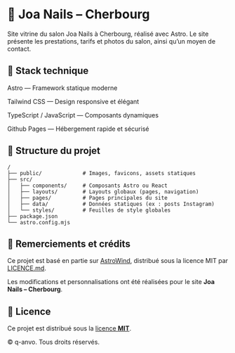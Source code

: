 # 💅 Joa Nails – Cherbourg

Site vitrine du salon Joa Nails à Cherbourg, réalisé avec Astro.
Le site présente les prestations, tarifs et photos du salon, ainsi qu’un moyen de contact.

## 🚀 Stack technique


Astro — Framework statique moderne

Tailwind CSS — Design responsive et élégant

TypeScript / JavaScript — Composants dynamiques

Github Pages — Hébergement rapide et sécurisé

## 🧱 Structure du projet

```
/
├── public/             # Images, favicons, assets statiques
├── src/
│   ├── components/     # Composants Astro ou React
│   ├── layouts/        # Layouts globaux (pages, navigation)
│   ├── pages/          # Pages principales du site
│   ├── data/           # Données statiques (ex : posts Instagram)
│   └── styles/         # Feuilles de style globales
├── package.json
└── astro.config.mjs
```

## 🧩 Remerciements et crédits

Ce projet est basé en partie sur [AstroWind](https://github.com/arthelokyo/astrowind), distribué sous la licence MIT par [LICENCE.md](https://github.com/arthelokyo/astrowind/blob/main/LICENSE.md).

Les modifications et personnalisations ont été réalisées pour le site **Joa Nails – Cherbourg**.


## 📄 Licence

Ce projet est distribué sous la [licence **MIT**](LICENSE.md).

© q-anvo. Tous droits réservés.